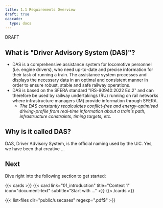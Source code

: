 ```yaml
---
title: 1.1 Requirements Overview
draft: true
cascade:
  type: docs
---
```


DRAFT

## What is "Driver Advisory System (DAS)"?

* DAS is a comprehensive assistance system for locomotive personnel (i.e. engine drivers), who need
  up-to-date and precise information for their task of running a train. The assistance system
  processes and displays the necessary data in an optimal and consistent manner in order to ensure
  robust, stable and safe railway operations.
* DAS is based on the SFERA standard "IRS-90940:2022 Ed.2" and can therefore be used by railway undertakings (RU) running
  on rail networks where infrastructure managers (IM) provide information through SFERA.
  * _The DAS constantly recalculates conflict-free and energy-optimised driving-profile from real-time information about a train's path, infrastructure constraints, timing targets, etc._

## Why is it called DAS?

DAS, Driver Advisory System, is the official naming used by the UIC. Yes, we have been that
creative ...

## Next

Dive right into the following section to get started:

{{< cards >}}
{{< card link="01_introduction" title="Context 1" icon="document-text" subtitle="Start with ..." >}}
{{< /cards >}}

{{< list-files dir="public/usecases" regexp=".pdf$" >}}
